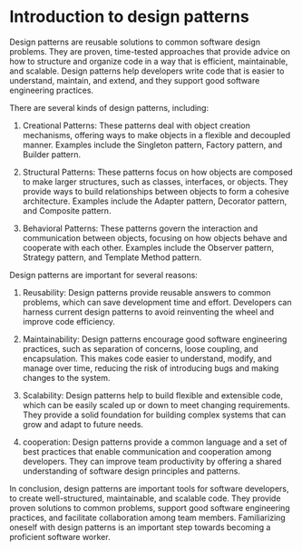 # Introduction to design patterns
Design patterns are reusable solutions to common software design problems. They are proven, time-tested approaches that provide advice on how to structure and organize code in a way that is efficient, maintainable, and scalable. Design patterns help developers write code that is easier to understand, maintain, and extend, and they support good software engineering practices.

There are several kinds of design patterns, including:

1. Creational Patterns: These patterns deal with object creation mechanisms, offering ways to make objects in a flexible and decoupled manner. Examples include the Singleton pattern, Factory pattern, and Builder pattern.

2. Structural Patterns: These patterns focus on how objects are composed to make larger structures, such as classes, interfaces, or objects. They provide ways to build relationships between objects to form a cohesive architecture. Examples include the Adapter pattern, Decorator pattern, and Composite pattern.

3. Behavioral Patterns: These patterns govern the interaction and communication between objects, focusing on how objects behave and cooperate with each other. Examples include the Observer pattern, Strategy pattern, and Template Method pattern.

Design patterns are important for several reasons:

1. Reusability: Design patterns provide reusable answers to common problems, which can save development time and effort. Developers can harness current design patterns to avoid reinventing the wheel and improve code efficiency.

2. Maintainability: Design patterns encourage good software engineering practices, such as separation of concerns, loose coupling, and encapsulation. This makes code easier to understand, modify, and manage over time, reducing the risk of introducing bugs and making changes to the system.

3. Scalability: Design patterns help to build flexible and extensible code, which can be easily scaled up or down to meet changing requirements. They provide a solid foundation for building complex systems that can grow and adapt to future needs.

4. cooperation: Design patterns provide a common language and a set of best practices that enable communication and cooperation among developers. They can improve team productivity by offering a shared understanding of software design principles and patterns.

In conclusion, design patterns are important tools for software developers, to create well-structured, maintainable, and scalable code. They provide proven solutions to common problems, support good software engineering practices, and facilitate collaboration among team members. Familiarizing oneself with design patterns is an important step towards becoming a proficient software worker.
